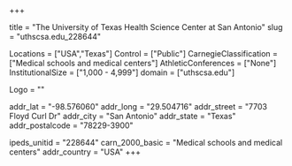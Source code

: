 
+++

title = "The University of Texas Health Science Center at San Antonio"
slug = "uthscsa.edu_228644"

Locations = ["USA","Texas"]
Control = ["Public"]
CarnegieClassification = ["Medical schools and medical centers"]
AthleticConferences = ["None"]
InstitutionalSize = ["1,000 - 4,999"]
domain = ["uthscsa.edu"]

Logo = ""

addr_lat = "-98.576060"
addr_long = "29.504716"
addr_street = "7703 Floyd Curl Dr"
addr_city = "San Antonio"
addr_state = "Texas"
addr_postalcode = "78229-3900"

ipeds_unitid = "228644"
carn_2000_basic = "Medical schools and medical centers"
addr_country = "USA"
+++
    
